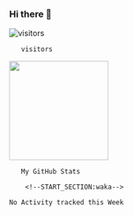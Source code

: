 ### Hi there 👋

<!--
**developerbarkinez/developerbarkinez** is a ✨ _special_ ✨ repository because its `README.md` (this file) appears on your GitHub profile.

Here are some ideas to get you started:

- 🔭 I’m currently working on ...
- 🌱 I’m currently learning ...
- 👯 I’m looking to collaborate on ...
- 🤔 I’m looking for help with ...
- 💬 Ask me about ...
- 📫 How to reach me: ...
- 😄 Pronouns: ...
- ⚡ Fun fact: ...
-->
![visitors](https://visitor-badge.glitch.me/badge?page_id=page.id)

      

       visitors
<img height="180em" src="https://github-readme-stats.vercel.app/api?username=developerbarkinez&show_icons=true&hide_border=true&&count_private=true&include_all_commits=true" />

      

       My GitHub Stats

        <!--START_SECTION:waka-->
```text
No Activity tracked this Week
```
<!--END_SECTION:waka-->

